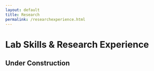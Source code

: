 ```yaml
---
layout: default
title: Research
permalink: /researchexperience.html
---
```


# Lab Skills & Research Experience

## Under Construction
